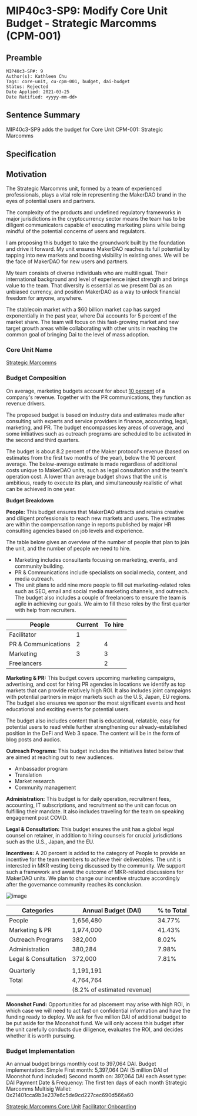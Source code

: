 # MIP40c3-SP9: Modify Core Unit Budget - Strategic Marcomms (CPM-001)

## Preamble

```
MIP40c3-SP#: 9
Author(s): Kathleen Chu
Tags: core-unit, cu-cpm-001, budget, dai-budget
Status: Rejected
Date Applied: 2021-03-25
Date Ratified: <yyyy-mm-dd>
```

## Sentence Summary

MIP40c3-SP9 adds the budget for Core Unit CPM-001: Strategic Marcomms

## Specification
## Motivation

The Strategic Marcomms unit, formed by a team of experienced professionals, plays a vital role in representing the MakerDAO brand in the eyes of potential users and partners.

The complexity of the products and undefined regulatory frameworks in major jurisdictions in the cryptocurrency sector means the team has to be diligent communicators capable of executing marketing plans while being mindful of the potential concerns of users and regulators.

I am proposing this budget to take the groundwork built by the foundation and drive it forward. My unit ensures MakerDAO reaches its full potential by tapping into new markets and boosting visibility in existing ones. We will be the face of MakerDAO for new users and partners.

My team consists of diverse individuals who are multilingual. Their international background and level of experience inject strength and brings value to the team. That diversity is essential as we present Dai as an unbiased currency, and position MakerDAO as a way to unlock financial freedom for anyone, anywhere.

The stablecoin market with a $60 billion market cap has surged exponentially in the past year, where Dai accounts for 5 percent of the market share. The team will focus on this fast-growing market and new target growth areas while collaborating with other units in reaching the common goal of bringing Dai to the level of mass adoption.

### Core Unit Name

[Strategic Marcomms](https://forum.makerdao.com/t/mip39c2-strategic-marcomms-core-unit/7189)

### Budget Composition

On average, marketing budgets account for about [10 percent](https://deloitte.wsj.com/cmo/2017/01/24/who-has-the-biggest-marketing-budgets/) of a company's revenue. Together with the PR communications, they function as revenue drivers.

The proposed budget is based on industry data and estimates made after consulting with experts and service providers in finance, accounting, legal, marketing, and PR. The budget encompasses key areas of coverage, and some initiatives such as outreach programs are scheduled to be activated in the second and third quarters.

The budget is about 8.2 percent of the Maker protocol's revenue (based on estimates from the first two months of the year), below the 10 percent average. The below-average estimate is made regardless of additional costs unique to MakerDAO units, such as legal consultation and the team's operation cost. A lower than average budget shows that the unit is ambitious, ready to execute its plan, and simultaneously realistic of what can be achieved in one year.

**Budget Breakdown**

**People:**
This budget ensures that MakerDAO attracts and retains creative and diligent professionals to reach new markets and users. The estimates are within the compensation range in reports published by major HR consulting agencies based on job levels and experience.

The table below gives an overview of the number of people that plan to join the unit, and the number of people we need to hire.

* Marketing includes consultants focusing on marketing, events, and community building.
* PR & Communications include specialists on social media, content, and media outreach.
* The unit plans to add nine more people to fill out marketing-related roles such as SEO, email and social media marketing channels, and outreach. The budget also includes a couple of freelancers to ensure the team is agile in achieving our goals. We aim to fill these roles by the first quarter with help from recruiters.

|People|Current|To hire|
| --- | --- | --- |
|Facilitator|1||
|PR & Communications|2|4|
|Marketing|3|3|
|Freelancers||2|

**Marketing & PR:**
This budget covers upcoming marketing campaigns, advertising, and cost for hiring PR agencies in locations we identify as top markets that can provide relatively high ROI. It also includes joint campaigns with potential partners in major markets such as the U.S, Japan, EU regions. The budget also ensures we sponsor the most significant events and host educational and exciting events for potential users.

The budget also includes content that is educational, relatable, easy for potential users to read while further strengthening our already-established position in the DeFi and Web 3 space. The content will be in the form of blog posts and audios.

**Outreach Programs:**
This budget includes the initiatives listed below that are aimed at reaching out to new audiences.

* Ambassador program
* Translation
* Market research
* Community management

**Administration:**
This budget is for daily operation, recruitment fees, accounting, IT subscriptions, and recruitment so the unit can focus on fulfilling their mandate. It also includes traveling for the team on speaking engagement post COVID.

**Legal & Consultation:**
This budget ensures the unit has a global legal counsel on retainer, in addition to hiring counsels for crucial jurisdictions such as the U.S., Japan, and the EU.

**Incentives:**
A 20 percent is added to the category of People to provide an incentive for the team members to achieve their deliverables. The unit is interested in MKR vesting being discussed by the community. We support such a framework and await the outcome of MKR-related discussions for MakerDAO units. We plan to change our incentive structure accordingly after the governance community reaches its conclusion.

![image](https://user-images.githubusercontent.com/32653033/117306089-61b68b00-ae4d-11eb-8574-8971e994e927.png)

|Categories|Annual Budget (DAI)|% to Total|
| --- | --- | --- |
|People|1,656,480|34.77%|
|Marketing & PR|1,974,000|41.43%|
|Outreach Programs|382,000|8.02%|
|Administration|380,284|7.98%|
|Legal & Consultation|372,000|7.81%|
||||
|Quarterly|1,191,191||
|Total|4,764,764||
||(8.2% of estimated revenue)||

**Moonshot Fund:**
Opportunities for ad placement may arise with high ROI, in which case we will need to act fast on confidential information and have the funding ready to deploy. We ask for five million DAI of additional budget to be put aside for the Moonshot fund. We will only access this budget after the unit carefully conducts due diligence, evaluates the ROI, and decides whether it is worth pursuing.

### Budget Implementation

An annual budget brings monthly cost to 397,064 DAI.
Budget implementation: Simple
First month: 5,397,064 DAI (5 million DAI of Moonshot fund included)
Second month on: 397,064 DAI each
Asset type: DAI
Payment Date & Frequency: The first ten days of each month
Strategic Marcomms Multisig Wallet: 0x21401cca9b3e237e6c5de9cd227cec690d566a60

[Strategic Marcomms Core Unit](https://forum.makerdao.com/t/mip39c2-strategic-marcomms-core-unit/7189/2)
[Facilitator Onboarding](https://forum.makerdao.com/t/mip41c4-facilitator-onboarding/7191)
